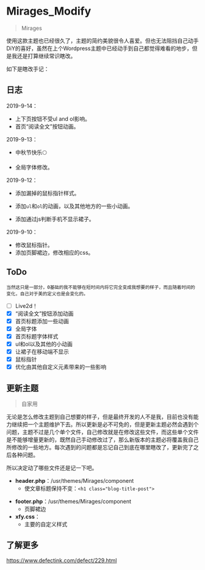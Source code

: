 # Mirages_Modify
> Mirages

使用这款主题也已经很久了，主题的简约美貌很令人喜爱。但也无法阻挡自己动手DiY的喜好，虽然在上个Wordpress主题中已经动手到自己都觉得难看的地步，但是我还是打算继续常识瞎改。

如下是瞎改手记：

## 日志

2019-9-14：

* 上下页按钮不受ul and ol影响。
* 首页“阅读全文”按钮动画。

2019-9-13：

* 中秋节快乐🌕

- 全局字体修改。

2019-9-12：

* 添加漏掉的鼠标指针样式。

* 添加`ul`和`ol`的动画，以及其他地方的一些小动画。
* 添加通过js判断手机不显示裙子。

2019-9-10：

* 修改鼠标指针。
* 添加页脚裙边，修改相应的css。

## ToDo

	当然这只是一部分，0基础的我不能够在短时间内将它完全变成我想要的样子，而且随着时间的变化，自己对于美的定义也是会变化的。

- [ ] Live2d！
- [x] “阅读全文”按钮添加动画
- [x] 首页标题添加一些动画
- [x] 全局字体
- [x] 首页标题字体样式
- [x] ul和ol以及其他的小动画
- [x] 让裙子在移动端不显示
- [x] 鼠标指针
- [x] 优化由其他自定义元素带来的一些影响

## 更新主题

> 自家用

无论是怎么修改主题到自己想要的样子，但是最终开发的人不是我，目前也没有能力继续把一个主题维护下去。所以更新是必不可免的，但是更新主题必然会遇到个问题，主题不过是几个单个文件，自己修改就是在修改这些文件，而这些单个文件是不能够增量更新的，既然自己手动修改过了，那么新版本的主题必将覆盖我自己所修改的一些地方。每次遇到的问题都是忘记自己到底在哪里瞎改了，更新完了之后各种问题。

所以决定动了哪些文件还是记一下吧。

* **header.php**：/usr/themes/Mirages/component
  * 使文章标题保持不变：`<h1 class="blog-title-post">`

- **footer.php**：/usr/themes/Mirages/component
  - 页脚裙边
- **xfy.css**：
  - 主要的自定义样式

## 了解更多

https://www.defectink.com/defect/229.html